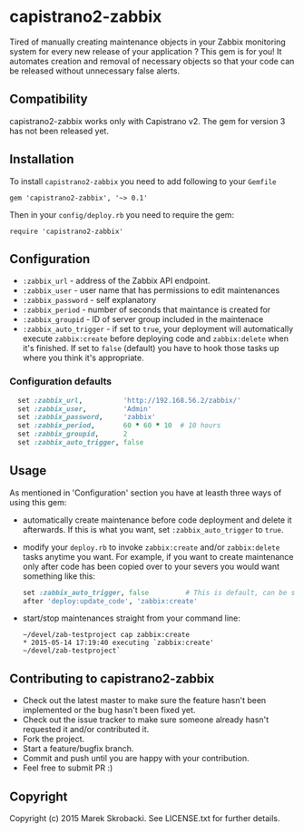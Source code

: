 # capistrano2-zabbix

Tired of manually creating maintenance objects in your Zabbix monitoring
system for every new release of your application ? This gem is for you! It
automates creation and removal of necessary objects so that your code can be
released without unnecessary false alerts.


## Compatibility
capistrano2-zabbix works only with Capistrano v2. The gem for version 3 has
not been released yet.

## Installation
To install `capistrano2-zabbix` you need to add following to your `Gemfile`

`gem 'capistrano2-zabbix', '~> 0.1'`

Then in your `config/deploy.rb` you need to require the gem:

`require 'capistrano2-zabbix'`


## Configuration

* `:zabbix_url` - address of the Zabbix API endpoint.
* `:zabbix_user` - user name that has permissions to edit maintenances
* `:zabbix_password` - self explanatory
* `:zabbix_period` - number of seconds that maintance is created for
* `:zabbix_groupid` - ID of server group included in the maintenace
* `:zabbix_auto_trigger` - if set to `true`, your deployment will
    automatically execute `zabbix:create` before deploying code and
    `zabbix:delete` when it's finished. If set to `false` (default) you have
    to hook those tasks up where you think it's appropriate.

### Configuration defaults
```ruby
  set :zabbix_url,          'http://192.168.56.2/zabbix/'
  set :zabbix_user,         'Admin'
  set :zabbix_password,     'zabbix'
  set :zabbix_period,       60 * 60 * 10  # 10 hours
  set :zabbix_groupid,      2
  set :zabbix_auto_trigger, false
```

## Usage
As mentioned in 'Configuration' section you have at leasth three ways of using this
gem:
* automatically create maintenance before code deployment and delete it
    afterwards. If this is what you want, set `:zabbix_auto_trigger` to
    `true`.
* modify your `deploy.rb` to invoke `zabbix:create` and/or `zabbix:delete`
    tasks anytime you want. For example, if you want to create maintenance
    only after code has been copied over to your severs you would want
    something like this:

    ```ruby
    set :zabbix_auto_trigger, false         # This is default, can be skipped.
    after 'deploy:update_code', 'zabbix:create'
    ```

* start/stop maintenances straight from your command line:
    ```
    ~/devel/zab-testproject cap zabbix:create
    * 2015-05-14 17:19:40 executing `zabbix:create'
    ~/devel/zab-testproject`
    ```


## Contributing to capistrano2-zabbix

* Check out the latest master to make sure the feature hasn't been implemented or the bug hasn't been fixed yet.
* Check out the issue tracker to make sure someone already hasn't requested it and/or contributed it.
* Fork the project.
* Start a feature/bugfix branch.
* Commit and push until you are happy with your contribution.
* Feel free to submit PR :)

## Copyright

Copyright (c) 2015 Marek Skrobacki. See LICENSE.txt for
further details.

